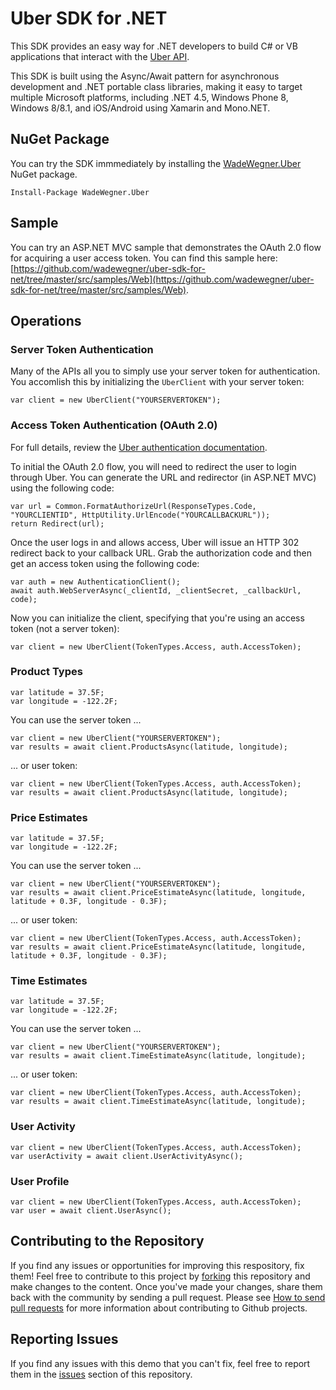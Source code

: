 # Uber SDK for .NET

This SDK provides an easy way for .NET developers to build C# or VB applications that interact with the [Uber API](https://developer.uber.com/).

This SDK is built using the Async/Await pattern for asynchronous development and .NET portable class libraries, making it easy to target multiple Microsoft platforms, including .NET 4.5, Windows Phone 8, Windows 8/8.1, and iOS/Android using Xamarin and Mono.NET.

## NuGet Package

You can try the SDK immmediately by installing the [WadeWegner.Uber](https://www.nuget.org/packages/WadeWegner.Uber/) NuGet package.

    Install-Package WadeWegner.Uber
  
## Sample

You can try an ASP.NET MVC sample that demonstrates the OAuth 2.0 flow for acquiring a user access token. You can find this sample here: [https://github.com/wadewegner/uber-sdk-for-net/tree/master/src/samples/Web](https://github.com/wadewegner/uber-sdk-for-net/tree/master/src/samples/Web).

## Operations

### Server Token Authentication

Many of the APIs all you to simply use your server token for authentication. You accomlish this by initializing the `UberClient` with your server token: 

    var client = new UberClient("YOURSERVERTOKEN");

### Access Token Authentication (OAuth 2.0)

For full details, review the [Uber authentication documentation](https://developer.uber.com/v1/auth/#oauth-2-0).

To initial the OAuth 2.0 flow, you will need to redirect the user to login through Uber. You can generate the URL and redirector (in ASP.NET MVC) using the following code:

    var url = Common.FormatAuthorizeUrl(ResponseTypes.Code, "YOURCLIENTID", HttpUtility.UrlEncode("YOURCALLBACKURL"));
    return Redirect(url);

Once the user logs in and allows access, Uber will issue an HTTP 302 redirect back to your callback URL. Grab the authorization code and then get an access token using the following code:

    var auth = new AuthenticationClient();
    await auth.WebServerAsync(_clientId, _clientSecret, _callbackUrl, code);

Now you can initialize the client, specifying that you're using an access token (not a server token):

    var client = new UberClient(TokenTypes.Access, auth.AccessToken);

### Product Types

    var latitude = 37.5F;
    var longitude = -122.2F;

You can use the server token ...

    var client = new UberClient("YOURSERVERTOKEN");
    var results = await client.ProductsAsync(latitude, longitude);

... or user token:

    var client = new UberClient(TokenTypes.Access, auth.AccessToken);
    var results = await client.ProductsAsync(latitude, longitude);

### Price Estimates

    var latitude = 37.5F;
    var longitude = -122.2F;

You can use the server token ...

    var client = new UberClient("YOURSERVERTOKEN");
    var results = await client.PriceEstimateAsync(latitude, longitude, latitude + 0.3F, longitude - 0.3F);

... or user token:

    var client = new UberClient(TokenTypes.Access, auth.AccessToken);
    var results = await client.PriceEstimateAsync(latitude, longitude, latitude + 0.3F, longitude - 0.3F);

### Time Estimates

    var latitude = 37.5F;
    var longitude = -122.2F;

You can use the server token ...

    var client = new UberClient("YOURSERVERTOKEN");
    var results = await client.TimeEstimateAsync(latitude, longitude);

... or user token:

    var client = new UberClient(TokenTypes.Access, auth.AccessToken);
    var results = await client.TimeEstimateAsync(latitude, longitude);

### User Activity

    var client = new UberClient(TokenTypes.Access, auth.AccessToken);
    var userActivity = await client.UserActivityAsync();

### User Profile

    var client = new UberClient(TokenTypes.Access, auth.AccessToken);
    var user = await client.UserAsync();

## Contributing to the Repository ###

If you find any issues or opportunities for improving this respository, fix them!  Feel free to contribute to this project by [forking](http://help.github.com/fork-a-repo/) this repository and make changes to the content.  Once you've made your changes, share them back with the community by sending a pull request. Please see [How to send pull requests](http://help.github.com/send-pull-requests/) for more information about contributing to Github projects.

## Reporting Issues ###

If you find any issues with this demo that you can't fix, feel free to report them in the [issues](https://github.com/wadewegner/uber-sdk-for-net/issues) section of this repository.

